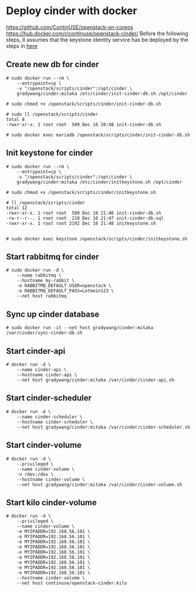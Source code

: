 # Deploy cinder with docker
https://github.com/ContinUSE/openstack-on-coreos
https://hub.docker.com/r/continuse/openstack-cinder/
Before the following steps, it assumes that the keystone identity service has be deployed by the steps in [here](https://github.com/gradywang/notesofyongqiao/tree/master/openstack/keystone/docker)

## Create new db for cinder
```
# sudo docker run --rm \
    --entrypoint=cp \
    -v "/openstack/scripts/cinder":/opt/cinder \
    gradywang/cinder:mitaka /etc/cinder/init-cinder-db.sh /opt/cinder

# sudo chmod +x /openstack/scripts/cinder/init-cinder-db.sh

# sudo ll /openstack/scripts/cinder
total 8
-rwxr-xr-x. 1 root root  589 Dec 16 20:48 init-cinder-db.sh

# sudo docker exec mariadb /openstack/scripts/cinder/init-cinder-db.sh
```

## Init keystone for cinder
```
# sudo docker run --rm \
    --entrypoint=cp \
    -v "/openstack/scripts/cinder":/opt/cinder \
    gradywang/cinder:mitaka /etc/cinder/initkeystone.sh /opt/cinder

# sudo chmod +x /openstack/scripts/cinder/initkeystone.sh

# ll /openstack/scripts/cinder
total 12
-rwxr-xr-x. 1 root root  589 Dec 16 21:46 init-cinder-db.sh
-rw-r--r--. 1 root root  218 Dec 16 21:47 init-cinder-db.sql
-rwxr-xr-x. 1 root root 2192 Dec 16 21:48 initkeystone.sh


# sudo docker exec keystone /openstack/scripts/cinder/initkeystone.sh
```

## Start rabbitmq for cinder
```
# sudo docker run -d \
    --name rabbitmq \
    --hostname my-rabbit \
    -e RABBITMQ_DEFAULT_USER=openstack \
    -e RABBITMQ_DEFAULT_PASS=Letmein123 \
    --net host rabbitmq
```

## Sync up cinder database
```    
# sudo docker run -it --net host gradywang/cinder:mitaka /var/cinder/sync-cinder-db.sh
```

## Start cinder-api
```
# docker run -d \
    --name cinder-api \
    --hostname cinder-api \
    --net host gradywang/cinder:mitaka /var/cinder/cinder-api.sh
```

## Start cinder-scheduler
```
# docker run -d \
    --name cinder-scheduler \
    --hostname cinder-scheduler \
    --net host gradywang/cinder:mitaka /var/cinder/cinder-scheduler.sh
```

## Start cinder-volume
```
# docker run -d \
    --privileged \
    --name cinder-volume \
    -v /dev:/dev \
    --hostname cinder-volume \
    --net host gradywang/cinder:mitaka /var/cinder/cinder-volume.sh
```


## Start kilo cinder-volume
```
# docker run -d \
    --privileged \
    --name cinder-volume \
    -e MYIPADDR=192.168.56.101 \
    -e MYIPADDR=192.168.56.101 \
    -e MYIPADDR=192.168.56.101 \
    -e MYIPADDR=192.168.56.101 \
    -e MYIPADDR=192.168.56.101 \
    -e MYIPADDR=192.168.56.101 \
    -e MYIPADDR=192.168.56.101 \
    -e MYIPADDR=192.168.56.101 \
    -e MYIPADDR=192.168.56.101 \
    --hostname cinder-volume \
    --net host continuse/openstack-cinder:kilo
```






